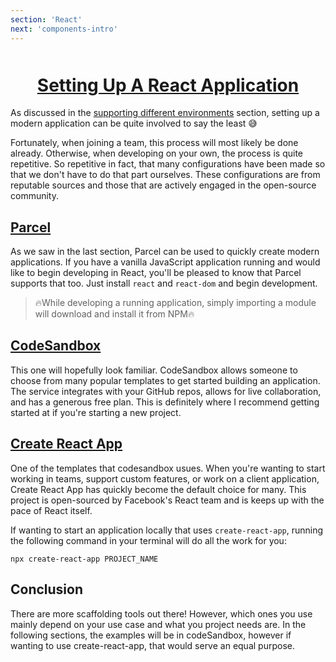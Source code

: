 ```yaml
---
section: 'React'
next: 'components-intro'
---
```


<h1 style="text-align: center; text-decoration: underline; margin-top: 50px">Setting Up A React Application</h1>

As discussed in the <a href="/learning-tracks/modern-web-development/build-process" target="_blank" rel="noopener noreferrer">supporting different environments</a> section, setting up a modern application can be quite involved to say the least 😅

Fortunately, when joining a team, this process will most likely be done already. Otherwise, when developing on your own, the process is quite repetitive. So repetitive in fact, that many configurations have been made so that we don't have to do that part ourselves. These configurations are from reputable sources and those that are actively engaged in the open-source community.

## [Parcel](https://parceljs.org/)

As we saw in the last section, Parcel can be used to quickly create modern applications. If you have a vanilla JavaScript application running and would like to begin developing in React, you'll be pleased to know that Parcel supports that too. Just install `react` and `react-dom` and begin development.

> 🔥While developing a running application, simply importing a module will download and install it from NPM🔥

## [CodeSandbox](https://codesandbox.io/)

This one will hopefully look familiar. CodeSandbox allows someone to choose from many popular templates to get started building an application. The service integrates with your GitHub repos, allows for live collaboration, and has a generous free plan. This is definitely where I recommend getting started at if you're starting a new project.

## [Create React App](https://facebook.github.io/create-react-app/)

One of the templates that codesandbox usues. When you're wanting to start working in teams, support custom features, or work on a client application, Create React App has quickly become the default choice for many. This project is open-sourced by Facebook's React team and is keeps up with the pace of React itself.

If wanting to start an application locally that uses `create-react-app`, running the following command in your terminal will do all the work for you:

`npx create-react-app PROJECT_NAME`

## Conclusion

There are more scaffolding tools out there! However, which ones you use mainly depend on your use case and what you project needs are. In the following sections, the examples will be in codeSandbox, however if wanting to use create-react-app, that would serve an equal purpose.
